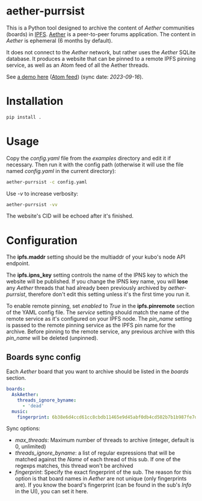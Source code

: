 aether-purrsist
===============

This is a Python tool designed to archive the content of *Aether*
communities (boards) in [IPFS](https://ipfs.tech).
[Aether](https://getaether.net/) is a peer-to-peer forums application.
The content in *Aether* is ephemeral (6 months by default).

It does not connect to the *Aether* network, but rather uses the
*Aether* SQLite database.
It produces a website that can be pinned to a remote IPFS pinning service,
as well as an Atom feed of all the Aether threads.

See [a demo here](https://bafybeidhabl7v6d2a7tzifjq47euvmysbtoetvoos4xjcdsarlnfiaxxcm.ipfs.dweb.link) ([Atom feed](https://bafybeidhabl7v6d2a7tzifjq47euvmysbtoetvoos4xjcdsarlnfiaxxcm.ipfs.dweb.link/atom.xml)) (sync date: *2023-09-16*).

# Installation

```sh
pip install .
```

# Usage

Copy the *config.yaml* file from the *examples* directory and
edit it if necessary. Then run it with the config path (otherwise
it will use the file named *config.yaml* in the current directory):

```sh
aether-purrsist -c config.yaml
```

Use *-v* to increase verbosity:

```sh
aether-purrsist -vv
```

The website's CID will be echoed after it's finished.

# Configuration

The **ipfs.maddr** setting should be the multiaddr of your kubo's node
API endpoint.

The **ipfs.ipns_key** setting controls the name of the IPNS key
to which the website will be published. If you change the IPNS key name,
you will **lose** any *Aether* threads that had already been previously
archived by *aether-purrsist*, therefore don't edit this setting unless
it's the first time you run it.

To enable remote pinning, set *enabled* to *True* in the **ipfs.pinremote**
section of the YAML config file. The *service* setting should match the name
of the remote service as it's configured on your IPFS node. The *pin_name*
setting is passed to the remote pinning service as the IPFS pin name for the
archive. Before pinning to the remote service, any previous archive with
this *pin_name* will be deleted (unpinned).

## Boards sync config

Each *Aether* board that you want to archive should be listed in the
*boards* section.

```yaml
boards:
  AskAether:
    threads_ignore_byname:
      - 'dead'
  music:
    fingerprint: 6b38e6d4ccd61cc8cbdb11465e9d45abf0db4cd502b7b1b987fe7d1e624772f9
```

Sync options:

- *max_threads*: Maximum number of threads to archive (integer, default is 0,
    unlimited)
- *threads_ignore_byname*: a list of regular expressions that will be matched
    against the *Name* of each thread of this sub. If one of the regexps
    matches, this thread won't be archived
- *fingerprint*: Specify the exact fingerprint of the sub. The reason for this
    option is that board names in *Aether* are not unique (only fingerprints
    are). If you know the board's fingerprint (can be found in the sub's *Info*
    in the UI), you can set it here.
